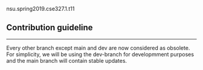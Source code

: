 nsu.spring2019.cse327.1.t11

## Contribution guideline
---
Every other branch except main and dev are now considered as obsolete. For simplicity, we will be using the dev-branch for developmment purposes and the main branch will contain stable updates.